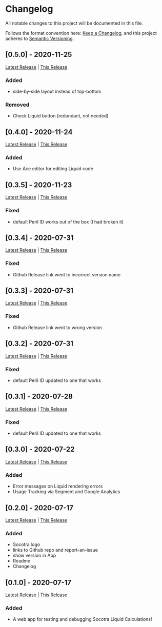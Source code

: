 # Changelog

All notable changes to this project will be documented in this file.

Follows the format convention here: [Keep a Changelog](https://keepachangelog.com/en/1.0.0/),
and this project adheres to [Semantic Versioning](https://semver.org/spec/v2.0.0.html).

## [0.5.0] - 2020-11-25

[Latest Release][latest] | [This Release](http://s3.amazonaws.com/socotra.wb/liquid-playground/v0.5.0/index.html)

### Added

- side-by-side layout instead of top-bottom

### Removed

- Check Liquid button (redundant, not needed)

## [0.4.0] - 2020-11-24

[Latest Release][latest] | [This Release](http://s3.amazonaws.com/socotra.wb/liquid-playground/v0.4.0/index.html)

### Added

- Use Ace editor for editing Liquid code

## [0.3.5] - 2020-11-23

[Latest Release][latest] | [This Release](http://s3.amazonaws.com/socotra.wb/liquid-playground/v0.3.5/index.html)

### Fixed

- default Peril ID works out of the box (I had broken it)

## [0.3.4] - 2020-07-31

[Latest Release][latest] | [This Release](http://s3.amazonaws.com/socotra.wb/liquid-playground/v0.3.4/index.html)

### Fixed

- Github Release link went to incorrect version name

## [0.3.3] - 2020-07-31

[Latest Release][latest] | [This Release](http://s3.amazonaws.com/socotra.wb/liquid-playground/v0.3.3/index.html)

### Fixed

- Github Release link went to wrong version

## [0.3.2] - 2020-07-31

[Latest Release][latest] | [This Release](http://s3.amazonaws.com/socotra.wb/liquid-playground/v0.3.2/index.html)

### Fixed

- default Peril ID updated to one that works

## [0.3.1] - 2020-07-28

[Latest Release][latest] | [This Release](http://s3.amazonaws.com/socotra.wb/liquid-playground/v0.3.1/index.html)

### Fixed

- default Peril ID updated to one that works

## [0.3.0] - 2020-07-22

[Latest Release][latest] | [This Release](http://s3.amazonaws.com/socotra.wb/liquid-playground/v0.3.0/index.html)

### Added

- Error messages on Liquid rendering errors
- Usage Tracking via Segment and Google Analytics

## [0.2.0] - 2020-07-17

[Latest Release][latest] | [This Release](http://s3.amazonaws.com/socotra.wb/liquid-playground/v0.2.0/index.html)

### Added

- Socotra logo
- links to Github repo and report-an-issue
- show version in App
- Readme
- Changelog

## [0.1.0] - 2020-07-17

[Latest Release][latest] | [This Release](http://s3.amazonaws.com/socotra.wb/liquid-playground/v0.1.0/index.html)

### Added

- A web app for testing and debugging Socotra Liquid Calculations!

[latest]: http://s3.amazonaws.com/socotra.wb/liquid-playground/index.html
